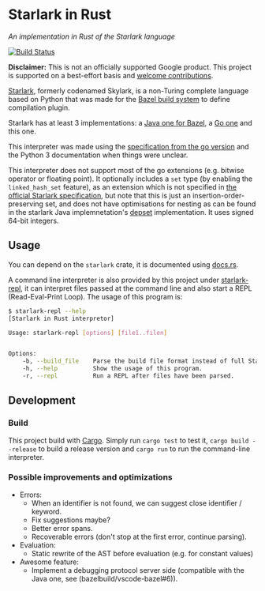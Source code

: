 # Starlark in Rust
_An implementation in Rust of the Starlark language_

[![Build
Status](https://travis-ci.org/google/starlark-rust.svg?branch=master)](https://travis-ci.org/google/starlark-rust)

**Disclaimer:** This is not an officially supported Google product. This project is supported
on a best-effort basis and [welcome contributions](CONTRIBUTING.md).

[Starlark](https://github.com/bazelbuild/starlark), formerly codenamed Skylark, is a non-Turing
complete language based on Python that was made for the [Bazel build system](https://bazel.build) to
define compilation plugin.

Starlark has at least 3 implementations: a [Java one for Bazel](
https://github.com/bazelbuild/bazel/tree/master/src/main/java/com/google/devtools/skylark),
a [Go one](https://github.com/google/skylark) and this one.

This interpreter was made using the [specification from the go version](
https://github.com/google/skylark/blob/a0e5de7e63b47e716cca7226662a4c95d47bf873/doc/spec.md)
and the Python 3 documentation when things were unclear.

This interpreter does not support most of the go extensions (e.g. bitwise
operator or floating point). It optionally includes a `set` type (by enabling the `linked_hash_set` feature),
as an extension which is not specified in [the
official Starlark specification](https://github.com/bazelbuild/starlark/blob/master/spec.md), but note that this
is just an insertion-order-preserving set, and does not have optimisations for nesting as can be found in the
starlark Java implemnetation's [depset](https://docs.bazel.build/versions/master/skylark/lib/depset.html) implementation.
It uses signed 64-bit integers.

## Usage

You can depend on the `starlark` crate, it is documented using [docs.rs](https://docs.rs/crate/starlark).

A command line interpreter is also provided by this project under [starlark-repl](starlark-repl),
it can interpret files passed at the command line and also start a REPL (Read-Eval-Print Loop).
The usage of this program is:

```sh
$ starlark-repl --help
[Starlark in Rust interpretor]

Usage: starlark-repl [options] [file1..filen]


Options:
    -b, --build_file    Parse the build file format instead of full Starlark.
    -h, --help          Show the usage of this program.
    -r, --repl          Run a REPL after files have been parsed.
```

## Development

### Build

This project build with [Cargo](https://doc.rust-lang.org/stable/cargo/). Simply
run `cargo test` to test it, `cargo build --release` to build a release version
and `cargo run` to run the command-line interpreter.

### Possible improvements and optimizations

* Errors:
  - When an identifier is not found, we can suggest close identifier / keyword.
  - Fix suggestions maybe?
  - Better error spans.
  - Recoverable errors (don't stop at the first error, continue parsing).
* Evaluation:
  - Static rewrite of the AST before evaluation (e.g. for constant values)
* Awesome feature:
  - Implement a debugging protocol server side (compatible with the Java one,
    see (bazelbuild/vscode-bazel#6)).
